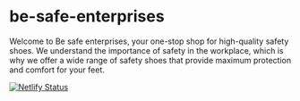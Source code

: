 # be-safe-enterprises
Welcome to Be safe enterprises, your one-stop shop for high-quality safety shoes. We understand the importance of safety in the workplace, which is why we offer a wide range of safety shoes that provide maximum protection and comfort for your feet.

[![Netlify Status](https://api.netlify.com/api/v1/badges/f68bd3f3-2945-4038-b4ab-297fd6299434/deploy-status)](https://app.netlify.com/sites/be-safe-enterprises/deploys)
